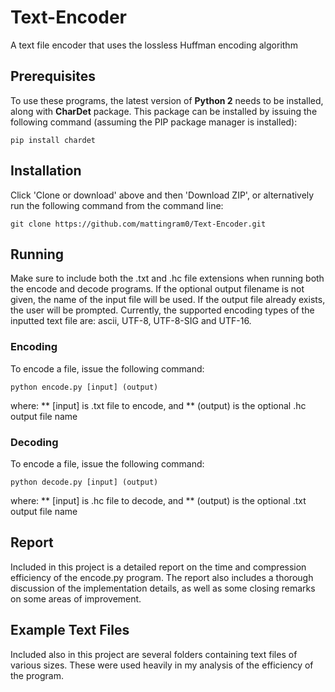# Text-Encoder
A text file encoder that uses the lossless Huffman encoding algorithm

## Prerequisites
To use these programs, the latest version of **Python 2** needs to be installed, along with **CharDet** package. This package can be installed by issuing the following command (assuming the PIP package manager is installed):

```
pip install chardet
```

## Installation
Click 'Clone or download' above and then 'Download ZIP', or alternatively run the following command from the command line:

```
git clone https://github.com/mattingram0/Text-Encoder.git
```

## Running
Make sure to include both the .txt and .hc file extensions when running both the encode and decode programs. If the optional output filename is not given, the name of the input file will be used. If the output file already exists, the user will be prompted. Currently, the supported encoding types of the inputted text file are: ascii, UTF-8, UTF-8-SIG and UTF-16.

### Encoding
To encode a file, issue the following command:

```
python encode.py [input] (output)
```

where:
** [input] is .txt file to encode, and
** (output) is the optional .hc output file name

### Decoding
To encode a file, issue the following command:

```
python decode.py [input] (output)
```

where:
** [input] is .hc file to decode, and
** (output) is the optional .txt output file name

## Report
Included in this project is a detailed report on the time and compression efficiency of the encode.py program. The report also includes a thorough discussion of the implementation details, as well as some closing remarks on some areas of improvement.

## Example Text Files
Included also in this project are several folders containing text files of various sizes. These were used heavily in my analysis of the efficiency of the program.
